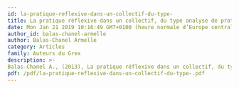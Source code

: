 ```yaml
---
id: la-pratique-reflexive-dans-un-collectif-du-type-
title: La pratique réflexive dans un collectif, du type analyse de pratique ou débriefing d’équipe
date: Mon Jan 21 2019 10:16:49 GMT+0100 (heure normale d’Europe centrale)
author_id: balas-chanel-armelle
author: Balas-Chanel Armelle
category: Articles
family: Auteurs du Grex
description: >-
Balas-Chanel A., (2013), La pratique réflexive dans un collectif, du type analyse de pratique ou débriefing d’équipe, Expliciter n°101, p. 1-13 
pdf: /pdf/la-pratique-reflexive-dans-un-collectif-du-type-.pdf
---
```

